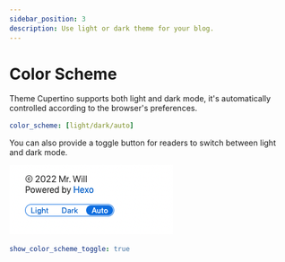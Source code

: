 ```yaml
---
sidebar_position: 3
description: Use light or dark theme for your blog.
---
```


# Color Scheme

Theme Cupertino supports both light and dark mode, it's automatically controlled according to the browser's preferences.

```yaml
color_scheme: [light/dark/auto]
```

You can also provide a toggle button for readers to switch between light and dark mode.

![Preview of color scheme toggle](./img/color-scheme-toggle.png)

```yaml
show_color_scheme_toggle: true
```
